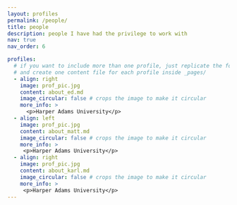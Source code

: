 ```yaml
---
layout: profiles
permalink: /people/
title: people
description: people I have had the privilege to work with
nav: true
nav_order: 6

profiles:
  # if you want to include more than one profile, just replicate the following block
  # and create one content file for each profile inside _pages/
  - align: right
    image: prof_pic.jpg
    content: about_ed.md
    image_circular: false # crops the image to make it circular
    more_info: >
      <p>Harper Adams University</p>
  - align: left
    image: prof_pic.jpg
    content: about_matt.md
    image_circular: false # crops the image to make it circular
    more_info: >
     <p>Harper Adams University</p>
  - align: right
    image: prof_pic.jpg
    content: about_karl.md
    image_circular: false # crops the image to make it circular
    more_info: >
     <p>Harper Adams University</p>
---
```

